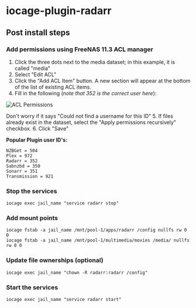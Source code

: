 # iocage-plugin-radarr
## Post install steps
### Add permissions using FreeNAS 11.3 ACL manager
1. Click the three dots next to the media dataset; in this example, it is called "media"
2. Select "Edit ACL"
3. Click the "Add ACL Item" button. A new section will appear at the bottom of the list of existing ACL items.
4. Fill in the following (*note that 352 is the correct user here*):

![ACL Permissions](https://static.ixsystems.co/uploads/2020/02/pasted-image-0-1.png)

Don't worry if it says "Could not find a username for this ID"
5. If files already exist in the dataset, select the "Apply permissions recursively" checkbox.
6. Click "Save"

**Popular Plugin user ID's:**
```
NZBGet = 504
Plex = 972
Radarr = 352
Sabnzbd = 350
Sonarr = 351
Transmission = 921
```
### Stop the services
```
iocage exec jail_name "service radarr stop"
```
### Add mount points
```
iocage fstab -a jail_name /mnt/pool-1/apps/radarr /config nullfs rw 0 0
iocage fstab -a jail_name /mnt/pool-1/multimedia/movies /media/ nullfs rw 0 0
```
### Update file ownerships (optional)
```
iocage exec jail_name "chown -R radarr:radarr /config"
```
### Start the services
```
iocage exec jail_name "service radarr start"
```
